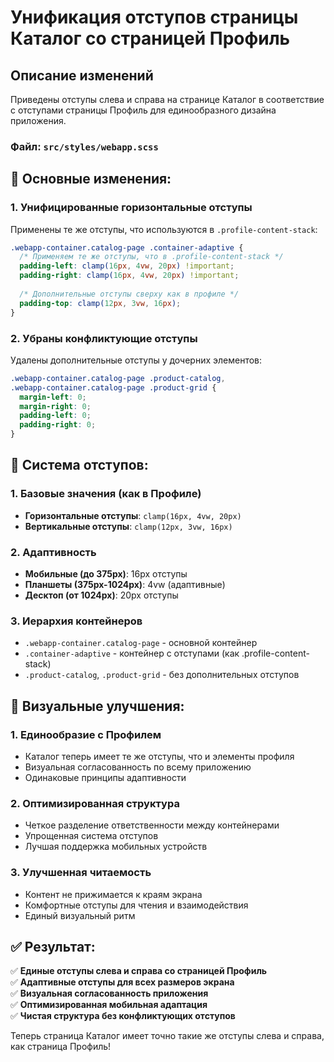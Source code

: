 # Унификация отступов страницы Каталог со страницей Профиль

## Описание изменений

Приведены отступы слева и справа на странице Каталог в соответствие с отступами страницы Профиль для единообразного дизайна приложения.

### Файл: `src/styles/webapp.scss`

## 🎯 Основные изменения:

### 1. **Унифицированные горизонтальные отступы**
Применены те же отступы, что используются в `.profile-content-stack`:
```scss
.webapp-container.catalog-page .container-adaptive {
  /* Применяем те же отступы, что в .profile-content-stack */
  padding-left: clamp(16px, 4vw, 20px) !important;
  padding-right: clamp(16px, 4vw, 20px) !important;
  
  /* Дополнительные отступы сверху как в профиле */
  padding-top: clamp(12px, 3vw, 16px);
}
```

### 2. **Убраны конфликтующие отступы**
Удалены дополнительные отступы у дочерних элементов:
```scss
.webapp-container.catalog-page .product-catalog,
.webapp-container.catalog-page .product-grid {
  margin-left: 0;
  margin-right: 0;
  padding-left: 0;
  padding-right: 0;
}
```

## 📐 Система отступов:

### 1. **Базовые значения (как в Профиле)**
- **Горизонтальные отступы**: `clamp(16px, 4vw, 20px)`
- **Вертикальные отступы**: `clamp(12px, 3vw, 16px)`

### 2. **Адаптивность**
- **Мобильные (до 375px)**: 16px отступы
- **Планшеты (375px-1024px)**: 4vw (адаптивные)
- **Десктоп (от 1024px)**: 20px отступы

### 3. **Иерархия контейнеров**
- `.webapp-container.catalog-page` - основной контейнер
- `.container-adaptive` - контейнер с отступами (как .profile-content-stack)
- `.product-catalog`, `.product-grid` - без дополнительных отступов

## 🎨 Визуальные улучшения:

### 1. **Единообразие с Профилем**
- Каталог теперь имеет те же отступы, что и элементы профиля
- Визуальная согласованность по всему приложению
- Одинаковые принципы адаптивности

### 2. **Оптимизированная структура**
- Четкое разделение ответственности между контейнерами
- Упрощенная система отступов
- Лучшая поддержка мобильных устройств

### 3. **Улучшенная читаемость**
- Контент не прижимается к краям экрана
- Комфортные отступы для чтения и взаимодействия
- Единый визуальный ритм

## ✅ Результат:

✅ **Единые отступы слева и справа со страницей Профиль**  
✅ **Адаптивные отступы для всех размеров экрана**  
✅ **Визуальная согласованность приложения**  
✅ **Оптимизированная мобильная адаптация**  
✅ **Чистая структура без конфликтующих отступов**  

Теперь страница Каталог имеет точно такие же отступы слева и справа, как страница Профиль!
